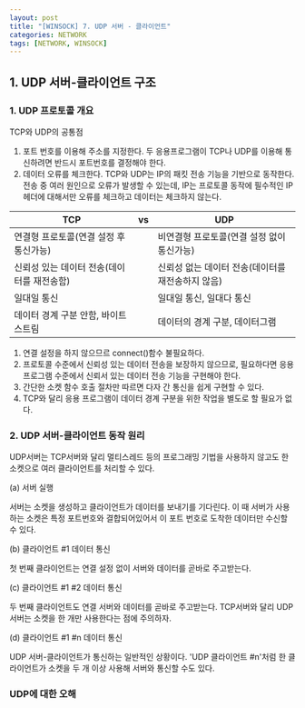 ```yaml
---
layout: post
title: "[WINSOCK] 7. UDP 서버 - 클라이언트"
categories: NETWORK
tags: [NETWORK, WINSOCK]
---
```


## 1. UDP 서버-클라이언트 구조

### 1. UDP 프로토콜 개요

TCP와 UDP의 공통점

1. 포트 번호를 이용해 주소를 지정한다. 두 응용프로그램이 TCP나 UDP를 이용해 통신하려면 반드시 포트번호를 결정해야 한다.
2. 데이터 오류를 체크한다. TCP와 UDP는 IP의 패킷 전송 기능을 기반으로 동작한다. 전송 중 여러 원인으로 오류가 발생할 수 있는데, IP는 프로토콜 동작에 필수적인 IP 헤더에 대해서만 오류를 체크하고 데이터는 체크하지 않는다.


|TCP|vs|UDP|
|------|---|---|
|연결형 프로토콜(연결 설정 후 통신가능)||비연결형 프로토콜(연결 설정 없이 통신가능)|
|신뢰성 있는 데이터 전송(데이터를 재전송함)||신뢰성 없는 데이터 전송(데이터를 재전송하지 않음)|
|일대일 통신||일대일 통신, 일대다 통신|
|데이터 경계 구분 안함, 바이트 스트림||데이터의 경계 구분, 데이터그램|


1. 연결 설정을 하지 않으므르 connect()함수 불필요하다.
2. 프로토콜 수준에서 신뢰성 있는 데이터 전송을 보장하지 않으므로, 필요하다면 응용 프로그램 수준에서 신뢰서 있는 데이터 전송 기능을 구현해야 한다.
3. 간단한 소켓 함수 호출 절차만 따르면 다자 간 통신을 쉽게 구현할 수 있다.
4. TCP와 달리 응용 프로그램이 데이터 경계 구분을 위한 작업을 별도로 할 필요가 없다.

### 2. UDP 서버-클라이언트 동작 원리

UDP서버는 TCP서버와 달리 멀티스레드 등의 프로그래밍 기법을 사용하지 않고도 한 소켓으로 여러 클라이언트를 처리할 수 있다.

(a) 서버 실행

서버는 소켓을 생성하고 클라이언트가 데이터를 보내기를 기다린다. 이 때 서버가 사용하는 소켓은 특정 포트번호와 결합되어있어서 이 포트 번호로 도착한 데이터만 수신할 수 있다.

(b) 클라이언트 #1 데이터 통신

첫 번째 클라이언트는 연결 설정 없이 서버와 데이터를 곧바로 주고받는다.

(c) 클라이언트 #1 #2 데이터 통신

두 번째 클라이언트도 연결 서버와 데이터를 곧바로 주고받는다. TCP서버와 달리 UDP서버는 소켓을 한 개만 사용한다는 점에 주의하자.

(d) 클라이언트 #1 #n 데이터 통신

UDP 서버-클라이언트가 통신하는 일반적인 상황이다. 'UDP 클라이언트 #n'처럼 한 클라이언트가 소켓을 두 개 이상 사용해 서버와 통신할 수도 있다.


### UDP에 대한 오해



















































































































































































































































































































































































































